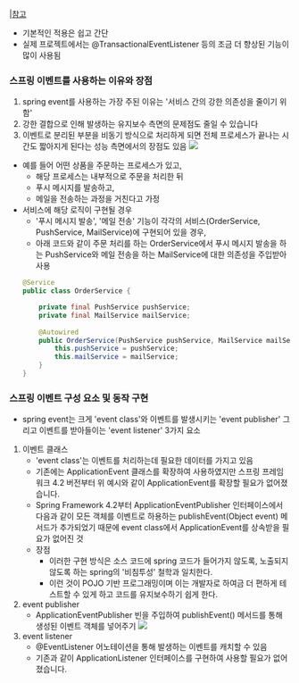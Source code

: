 |[참고](https://wildeveloperetrain.tistory.com/217)
- 기본적인 적용은 쉽고 간단
- 실제 프로젝트에서는 @TransactionalEventListener 등의 조금 더 향상된 기능이 많이 사용됨

###  스프링 이벤트를 사용하는 이유와 장점
1. spring event를 사용하는 가장 주된 이유는 '서비스 간의 강한 의존성을 줄이기 위함'
2. 강한 결합으로 인해 발생하는 유지보수 측면의 문제점도 줄일 수 있습니다
3. 이벤트로 분리된 부분을 비동기 방식으로 처리하게 되면 전체 프로세스가 끝나는 시간도 짧아지게 된다는 성능 측면에서의 장점도 있음
![](https://i.imgur.com/HuC0gV2.png)
- 예를 들어 어떤 상품을 주문하는 프로세스가 있고, 
    - 해당 프로세스는 내부적으로 주문을 처리한 뒤 
    - 푸시 메시지를 발송하고, 
    - 메일을 전송하는 과정을 거친다고 가정
- 서비스에 해당 로직이 구현될 경우
    - '푸시 메시지 발송', '메일 전송' 기능이 각각의 서비스(OrderService, PushService, MailService)에 구현되어 있을 경우, 
    - 아래 코드와 같이 주문 처리를 하는 OrderService에서 푸시 메시지 발송을 하는 PushService와 메일 전송을 하는 MailService에 대한 의존성을 주입받아 사용
    ```java
    @Service
    public class OrderService {

        private final PushService pushService;
        private final MailService mailService;
        
        @Autowired
        public OrderService(PushService pushService, MailService mailService) {
            this.pushService = pushService;
            this.mailService = mailService;
        }
    }
    ```
### 스프링 이벤트 구성 요소 및 동작 구현
- spring event는 크게 'event class'와 이벤트를 발생시키는 'event publisher' 그리고 이벤트를 받아들이는 'event listener' 3가지 요소
1. 이벤트 클래스
    - 'event class'는 이벤트를 처리하는데 필요한 데이터를 가지고 있음
    - 기존에는 ApplicationEvent 클래스를 확장하여 사용하였지만 스프링 프레임워크 4.2 버전부터 위 예시와 같이 ApplicationEvent를 확장할 필요가 없어졌습니다.
    - Spring Framework 4.2부터 ApplicationEventPublisher 인터페이스에서 다음과 같이 모든 객체를 이벤트로 하용하는 publishEvent(Object event) 메서드가 추가되었기 때문에 event class에서 ApplicationEvent를 상속받을 필요가 없어진 것
    - 장점
        - 이러한 구현 방식은 소스 코드에 spring 코드가 들어가지 않도록, 노출되지 않도록 하는 spring의 '비침투성' 철학과 일치한다.
        - 이런 것이 POJO 기반 프로그래밍이며 이는 개발자로 하여금 더 편하게 테스트할 수 있게 하고 코드를 유지보수하기 쉽게 한다.
2. event publisher
    - ApplicationEventPublisher 빈을 주입하여 publishEvent() 메서드를 통해 생성된 이벤트 객체를 넣어주기
    ![](https://i.imgur.com/K5akgjv.png)
3. event listener
    - @EventListener 어노테이션을 통해 발생하는 이벤트를 캐치할 수 있음
    - 기존과 같이 ApplicationListener<CustomEvent> 인터페이스를 구현하여 사용할 필요가 없어졌습니다.